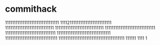 # commithack
1111111111111111111111111111111
11112111111111111111111111111
1111111111111111111111111111
1111111111111111111111111111
11111111111111111111111111111
11111111111111111111111111111
1111111111111111111111111111111
111111111111111111111111111111
11111111111111111111111111111111111111
111111
1111
1
